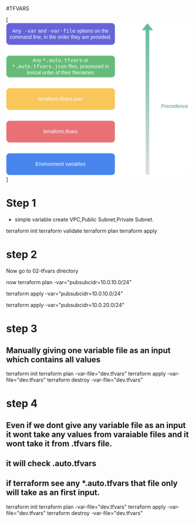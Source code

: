 #TFVARS

[![Watch the video](tfvars.png)]




# Step 1

- simple variable create VPC,Public Subnet,Private Subnet.

terraform init
terraform validate
terraform plan
terraform apply

# step 2

Now go to 02-tfvars directory

now terraform plan -var="pubsubcidr=10.0.10.0/24"

terraform apply -var="pubsubcidr=10.0.10.0/24"

terraform apply -var="pubsubcidr=10.0.20.0/24"

# step 3

## Manually giving one variable file as an input which contains all values

terraform init
terraform plan -var-file="dev.tfvars"
terraform apply -var-file="dev.tfvars"
terraform destroy -var-file="dev.tfvars"


# step 4
## Even if we dont give any variable file as an input it wont take any values from varaiable files and it wont take it from .tfvars file.

## it will check <anyname>.auto.tfvars

## if terraform see any *.auto.tfvars that file only will take as an first input.


terraform init
terraform plan -var-file="dev.tfvars"
terraform apply -var-file="dev.tfvars"
terraform destroy -var-file="dev.tfvars"